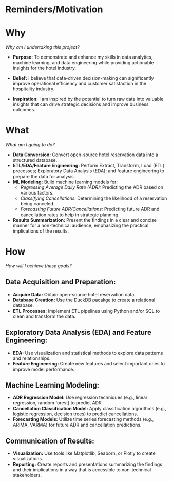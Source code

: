 # Reminders/Motivation

# Why
*Why am I undertaking this project?*

* **Purpose:** To demonstrate and enhance my skills in data analytics, machine learning, and data engineering while providing actionable insights for the hotel industry.

* **Belief:** I believe that data-driven decision-making can significantly improve operational efficiency and customer satisfaction in the hospitality industry.

* **Inspiration:** I am inspired by the potential to turn raw data into valuable insights that can drive strategic decisions and improve business outcomes.

# What
*What am I going to do?*

* **Data Conversion:** Convert open-source hotel reservation data into a structured database.
* **ETL/EDA/Feature Engineering:** Perform Extract, Transform, Load (ETL) processes; Exploratory Data Analysis (EDA); and feature engineering to prepare the data for analysis.
* **ML Modeling:** Build machine learning models for:
    * *Regressing Average Daily Rate (ADR):* Predicting the ADR based on various factors.
    * *Classifying Cancellations:* Determining the likelihood of a reservation being canceled.
    * *Forecasting Future ADR/Cancellations:* Predicting future ADR and cancellation rates to help in strategic planning.
* **Results Summarization:** Present the findings in a clear and concise manner for a non-technical audience, emphasizing the practical implications of the results.

# How
*How will I achieve these goals?*

## Data Acquisition and Preparation:
* **Acquire Data:** Obtain open-source hotel reservation data.
* **Database Creation:** Use the DuckDB pacakge to create a relational database.
* **ETL Processes:** Implement ETL pipelines using Python and/or SQL to clean and transform the data.

## Exploratory Data Analysis (EDA) and Feature Engineering:
* **EDA:** Use visualization and statistical methods to explore data patterns and relationships.
* **Feature Engineering:** Create new features and select important ones to improve model performance.

## Machine Learning Modeling:
* **ADR Regression Model:** Use regression techniques (e.g., linear regression, random forest) to predict ADR.
* **Cancellation Classification Model:** Apply classification algorithms (e.g., logistic regression, decision trees) to predict cancellations.
* **Forecasting Models:** Utilize time series forecasting methods (e.g., ARIMA, VARMA) for future ADR and cancellation predictions.

## Communication of Results:
* **Visualization:** Use tools like Matplotlib, Seaborn, or Plotly to create visualizations.
* **Reporting:** Create reports and presentations summarizing the findings and their implications in a way that is accessible to non-technical stakeholders.